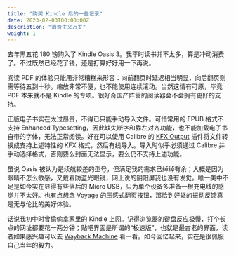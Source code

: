 ```yaml
---
title: "购买 Kindle 后的一些记录"
date: 2023-02-03T00:00:00Z
description: "消费主义万岁"
weight: 1
---
```


去年黑五花 180 镑购入了 Kindle Oasis 3。我平时读书并不太多，算是冲动消费了。不过既然已经花了钱，还是打算好好用一下再说。

阅读 PDF 的体验只能用非常糟糕来形容：向前翻页时延迟相当明显，向后翻页则需等待五到十秒。缩放非常不便，也不能使用连续滚动。当然这情有可原，毕竟 PDF 本来就不是 Kindle 的专项。很好奇国产阵营的阅读器会不会拥有更好的支持。

正版电子书实在太过昂贵，不得已只能手动导入文件。可惜常用的 EPUB 格式不支持 Enhanced Typesetting，因此缺失断字和靠左对齐功能，也不能加载电子书自带的字体，无法正常阅读。好在可以使用 Calibre 的 [KFX Output](https://www.mobileread.com/forums/showthread.php?t=272407) 插件将文件转换成支持上述特性的 KFX 格式，然后有线导入。导入时似乎必须通过 Calibre 并手动选择格式，否则要么封面无法显示，要么仍不支持上述功能。

虽说 Oasis 被认为是续航较差的型号，但满足我的需求已绰绰有余；大概是因为眼睛不怎么敏感，又戴着防蓝光眼镜，网上说的阴阳屏我也没有发觉。唯一美中不足是如今实在显得有些落后的 Micro USB，只为单个设备多准备一根充电线的感觉并不太好。也有点想念 Voyage 的压感式翻页按钮，那恰到好处的振动反馈真是无与伦比的美好体验。

话说我初中时曾偷偷拿家里的 Kindle 上网。记得浏览器的键盘反应极慢，打个长点的网址都要花一两分钟；贴吧界面是所谓的“极速版”，也就是最古老的界面，读者如果感兴趣可以去 [Wayback Machine](https://web.archive.org/web/20060613093047/http://tieba.baidu.com/f?ct=486539264&cm=58580&tn=baiduForumIndex) 看一看。如今回忆起来，实在是很佩服自己当年的毅力。
